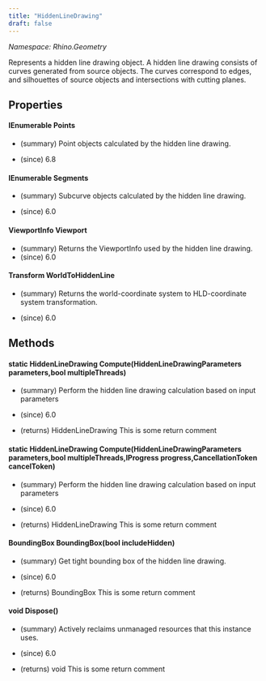 ```yaml
---
title: "HiddenLineDrawing"
draft: false
---
```


*Namespace: Rhino.Geometry*

   Represents a hidden line drawing object.
   A hidden line drawing consists of curves generated from source objects.
   The curves correspond to edges, and silhouettes of  source objects and
   intersections with cutting planes.
   
## Properties
#### IEnumerable<HiddenLineDrawingPoint> Points
- (summary) 
     Point objects calculated by the hidden line drawing.
     
- (since) 6.8
#### IEnumerable<HiddenLineDrawingSegment> Segments
- (summary) 
     Subcurve objects calculated by the hidden line drawing.
     
- (since) 6.0
#### ViewportInfo Viewport
- (summary)  Returns the ViewportInfo used by the hidden line drawing.
- (since) 6.0
#### Transform WorldToHiddenLine
- (summary) 
     Returns the world-coordinate system to HLD-coordinate system transformation. 
     
- (since) 6.0
## Methods
#### static HiddenLineDrawing Compute(HiddenLineDrawingParameters parameters,bool multipleThreads)
- (summary) 
     Perform the hidden line drawing calculation based on input parameters
     
- (since) 6.0
- (returns) HiddenLineDrawing This is some return comment
#### static HiddenLineDrawing Compute(HiddenLineDrawingParameters parameters,bool multipleThreads,IProgress<double> progress,CancellationToken cancelToken)
- (summary) 
     Perform the hidden line drawing calculation based on input parameters
     
- (since) 6.0
- (returns) HiddenLineDrawing This is some return comment
#### BoundingBox BoundingBox(bool includeHidden)
- (summary) 
     Get tight bounding box of the hidden line drawing.
     
- (since) 6.0
- (returns) BoundingBox This is some return comment
#### void Dispose()
- (summary) 
     Actively reclaims unmanaged resources that this instance uses.
     
- (since) 6.0
- (returns) void This is some return comment
